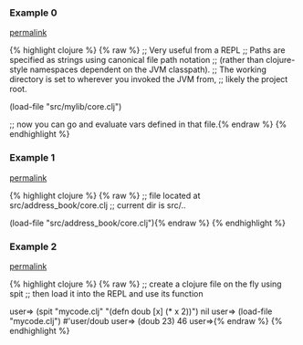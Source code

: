 ### Example 0
[permalink](#example-0)

{% highlight clojure %}
{% raw %}
;; Very useful from a REPL
;; Paths are specified as strings using canonical file path notation
;; (rather than clojure-style namespaces dependent on the JVM classpath).
;; The working directory is set to wherever you invoked the JVM from,
;; likely the project root.

(load-file "src/mylib/core.clj")

;; now you can go and evaluate vars defined in that file.{% endraw %}
{% endhighlight %}


### Example 1
[permalink](#example-1)

{% highlight clojure %}
{% raw %}
;; file located at src/address_book/core.clj
;; current dir is src/..

(load-file "src/address_book/core.clj"){% endraw %}
{% endhighlight %}


### Example 2
[permalink](#example-2)

{% highlight clojure %}
{% raw %}
;; create a clojure file on the fly using spit
;; then load it into the REPL and use its function

user=> (spit "mycode.clj" "(defn doub [x] (* x 2))")
nil
user=> (load-file "mycode.clj")
#'user/doub
user=> (doub 23)
46
user=>{% endraw %}
{% endhighlight %}


